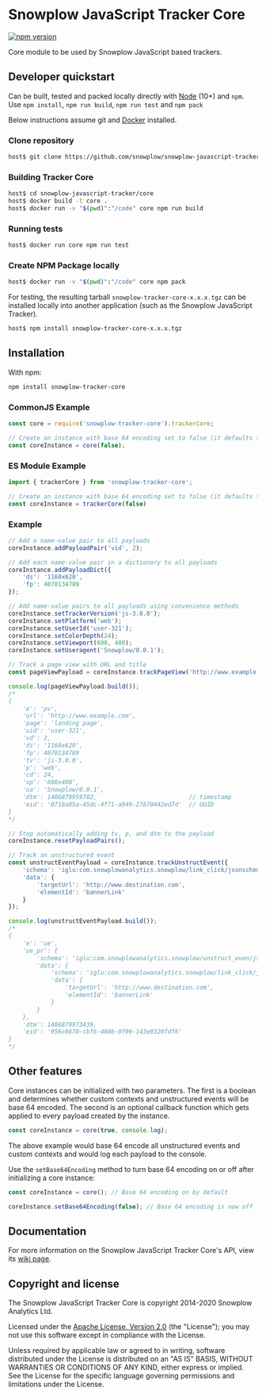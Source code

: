 # Snowplow JavaScript Tracker Core

[![npm version][npm-image]][npm-url]

Core module to be used by Snowplow JavaScript based trackers.

## Developer quickstart

Can be built, tested and packed locally directly with [Node](https://nodejs.org/en/) (10+) and `npm`.  
Use `npm install`, `npm run build`, `npm run test` and `npm pack`

Below instructions assume git and [Docker][docker-install] installed.

### Clone repository

```bash
host$ git clone https://github.com/snowplow/snowplow-javascript-tracker.git
```

### Building Tracker Core

```bash
host$ cd snowplow-javascript-tracker/core
host$ docker build -t core .
host$ docker run -v "$(pwd)":"/code" core npm run build
```

### Running tests

```bash
host$ docker run core npm run test
```

### Create NPM Package locally

```bash
host$ docker run -v "$(pwd)":"/code" core npm pack
```

For testing, the resulting tarball `snowplow-tracker-core-x.x.x.tgz` can be installed locally into another application (such as the Snowplow JavaScript Tracker).

```bash
host$ npm install snowplow-tracker-core-x.x.x.tgz
```

## Installation

With npm:

```bash
npm install snowplow-tracker-core
```

### CommonJS Example

```js
const core = require('snowplow-tracker-core').trackerCore;

// Create an instance with base 64 encoding set to false (it defaults to true)
const coreInstance = core(false);
```

### ES Module Example

```js
import { trackerCore } from 'snowplow-tracker-core';

// Create an instance with base 64 encoding set to false (it defaults to true)
const coreInstance = trackerCore(false)
```

### Example

```js
// Add a name-value pair to all payloads
coreInstance.addPayloadPair('vid', 2);

// Add each name-value pair in a dictionary to all payloads
coreInstance.addPayloadDict({
    'ds': '1160x620',
    'fp': 4070134789
});

// Add name-value pairs to all payloads using convenience methods
coreInstance.setTrackerVersion('js-3.0.0');
coreInstance.setPlatform('web');
coreInstance.setUserId('user-321');
coreInstance.setColorDepth(24);
coreInstance.setViewport(600, 400);
coreInstance.setUseragent('Snowplow/0.0.1');

// Track a page view with URL and title
const pageViewPayload = coreInstance.trackPageView('http://www.example.com', 'landing page');

console.log(pageViewPayload.build());
/*
{
    'e': 'pv',
    'url': 'http://www.example.com',
    'page': 'landing page',
    'uid': 'user-321',
    'vd': 2,
    'ds': '1160x620',
    'fp': 4070134789
    'tv': 'js-3.0.0',
    'p': 'web',
    'cd': 24,
    'vp': '600x400',
    'ua': 'Snowplow/0.0.1',
    'dtm': 1406879959702,                          // timestamp
    'eid': '0718a85a-45dc-4f71-a949-27870442ed7d'  // UUID
}
*/

// Stop automatically adding tv, p, and dtm to the payload
coreInstance.resetPayloadPairs();

// Track an unstructured event
const unstructEventPayload = coreInstance.trackUnstructEvent({
    'schema': 'iglu:com.snowplowanalytics.snowplow/link_click/jsonschema/1-0-0',
    'data': {
        'targetUrl': 'http://www.destination.com',
        'elementId': 'bannerLink'
    }
});

console.log(unstructEventPayload.build());
/*
{
    'e': 'ue',
    'ue_pr': {
        'schema': 'iglu:com.snowplowanalytics.snowplow/unstruct_even/jsonschema/1-0-0',
        'data': {
            'schema': 'iglu:com.snowplowanalytics.snowplow/link_click/jsonschema/1-0-0',
            'data': {
                'targetUrl': 'http://www.destination.com',
                'elementId': 'bannerLink'
            }
        }
    },
    'dtm': 1406879973439,
    'eid': '956c6670-cbf6-460b-9f96-143e0320fdf6'
}
*/
```

## Other features

Core instances can be initialized with two parameters. The first is a boolean and determines whether custom contexts and unstructured events will be base 64 encoded. The second is an optional callback function which gets applied to every payload created by the instance.

```js
const coreInstance = core(true, console.log);
```

The above example would base 64 encode all unstructured events and custom contexts and would log each payload to the console.

Use the `setBase64Encoding` method to turn base 64 encoding on or off after initializing a core instance:

```js
const coreInstance = core(); // Base 64 encoding on by default

coreInstance.setBase64Encoding(false); // Base 64 encoding is now off
```

## Documentation

For more information on the Snowplow JavaScript Tracker Core's API, view its [wiki page][wiki].

## Copyright and license

The Snowplow JavaScript Tracker Core is copyright 2014-2020 Snowplow Analytics Ltd.

Licensed under the [Apache License, Version 2.0][apache-license] (the "License");
you may not use this software except in compliance with the License.

Unless required by applicable law or agreed to in writing, software
distributed under the License is distributed on an "AS IS" BASIS,
WITHOUT WARRANTIES OR CONDITIONS OF ANY KIND, either express or implied.
See the License for the specific language governing permissions and
limitations under the License.

[apache-license]: http://www.apache.org/licenses/LICENSE-2.0

[npm-url]: http://badge.fury.io/js/snowplow-tracker-core
[npm-image]: https://badge.fury.io/js/snowplow-tracker-core.svg
[wiki]: https://github.com/snowplow/snowplow/wiki/Javascript-Tracker-Core
[docker-install]: https://docs.docker.com/install/
